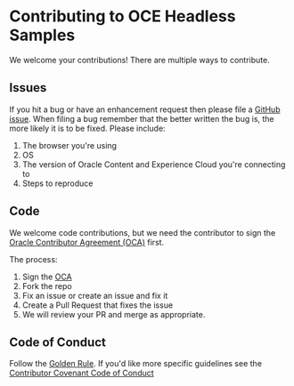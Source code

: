 # Contributing to OCE Headless Samples

We welcome your contributions! There are multiple ways to contribute.

## Issues

If you hit a bug or have an enhancement request then please file a [GitHub issue](https://github.com/oracle/oce-react-gallery-sample/issues).
When filing a bug remember that the better written the bug is, the more likely it is
to be fixed. Please include:

1. The browser you're using
3. OS
4. The version of Oracle Content and Experience Cloud you're connecting to
5. Steps to reproduce

## Code

We welcome code contributions, but we need the contributor to sign the
[Oracle Contributor Agreement (OCA)](https://www.oracle.com/technetwork/community/oca-486395.html)
first.

The process:

1. Sign the [OCA](https://www.oracle.com/technetwork/community/oca-486395.html)
2. Fork the repo
3. Fix an issue or create an issue and fix it
4. Create a Pull Request that fixes the issue
5. We will review your PR and merge as appropriate.

## Code of Conduct

Follow the [Golden Rule](https://en.wikipedia.org/wiki/Golden_Rule). If
you'd like more specific guidelines see the
[Contributor Covenant Code of Conduct](https://www.contributor-covenant.org/version/1/4/code-of-conduct.html)
